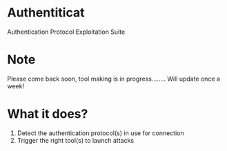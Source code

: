 # Authentiticat
Authentication Protocol Exploitation Suite

# Note
Please come back soon, tool making is in progress........ Will update once a week! 

# What it does?
1) Detect the authentication protocol(s) in use for connection
2) Trigger the right tool(s) to launch attacks
